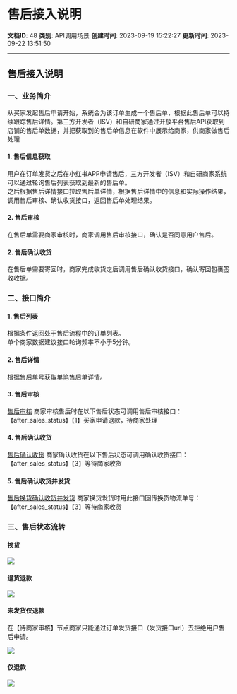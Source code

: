 # 售后接入说明

**文档ID**: 48
**类别**: API调用场景
**创建时间**: 2023-09-19 15:22:27
**更新时间**: 2023-09-22 13:51:50

---

## 售后接入说明

### 一、业务简介

从买家发起售后申请开始，系统会为该订单生成一个售后单，根据此售后单可以持续跟踪售后详情。第三方开发者（ISV）和自研商家通过开放平台售后API获取到店铺的售后单数据，并把获取到的售后单信息在软件中展示给商家，供商家做售后处理

#### 1. 售后信息获取

用户在订单发货之后在小红书APP申请售后，三方开发者（ISV）和自研商家系统可以通过轮询售后列表获取到最新的售后单。  
之后根据售后详情接口拉取售后单详情，根据售后详情中的信息和实际操作结果，调用售后审核、确认收货接口，返回售后单处理结果。

#### 2. 售后审核

在售后单需要商家审核时，商家调用售后审核接口，确认是否同意用户售后。

#### 2. 售后确认收货

在售后单需要寄回时，商家完成收货之后调用售后确认收货接口，确认寄回包裹签收收据。

### 二、接口简介

#### 1. 售后列表

根据条件返回处于售后流程中的订单列表。  
单个商家数据建议接口轮询频率不小于5分钟。

#### 2. 售后详情

根据售后单号获取单笔售后单详情。

#### 3. 售后审核

[售后审核](https://open.xiaohongshu.com/document/api?apiNavigationId=206&id=48&gatewayId=103&gatewayVersionId=1661&apiId=17603&apiParentNavigationId=16) 商家审核售后时在以下售后状态可调用售后审核接口：【after\_sales\_status】【1】买家申请退款，待商家处理

#### 4. 售后确认收货

[售后确认收货](https://open.xiaohongshu.com/document/api?apiNavigationId=207&id=49&gatewayId=103&gatewayVersionId=1661&apiId=17602&apiParentNavigationId=16) 商家确认收货在以下售后状态可调用确认收货接口：【after\_sales\_status】【3】等待商家收货

#### 5. 售后确认收货并发货

[售后换货确认收货并发货](https://open.xiaohongshu.com/document/api?apiNavigationId=208&id=50&gatewayId=103&gatewayVersionId=1661&apiId=21309&apiParentNavigationId=16) 商家换货发货时用此接口回传换货物流单号：【after\_sales\_status】【3】等待商家收货

### 三、售后状态流转

#### 换货

![](https://picasso-static.xiaohongshu.com/fe-platform/6c49e12eea777a3fe13d8dd8ca309510b6d30705.png)

#### 退货退款

![](https://picasso-static.xiaohongshu.com/fe-platform/56cfce1dc1e8cef80e82e4cd070b65da1f57f454.png)

#### 未发货仅退款

在【待商家审核】节点商家只能通过订单发货接口（发货接口url）去拒绝用户售后申请。

![](https://picasso-static.xiaohongshu.com/fe-platform/4ae6c2cad52f384745cc627e651dfb5146b25f58.png)

#### 仅退款

![](https://picasso-static.xiaohongshu.com/fe-platform/63f40029a60a15418e093a06119f61237c34ca9d.png)